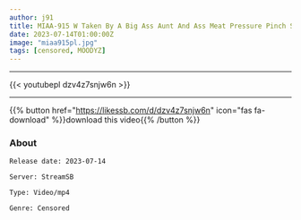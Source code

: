 ```yaml
---
author: j91
title: MIAA-915 W Taken By A Big Ass Aunt And Ass Meat Pressure Pinch Shot Harem Pies! ! Mizuki Yayoi And Waka Misono
date: 2023-07-14T01:00:00Z
image: "miaa915pl.jpg"
tags: [censored, MOODYZ]
---
```

___

{{< youtubepl dzv4z7snjw6n >}}
___

{{% button href="https://likessb.com/d/dzv4z7snjw6n" icon="fas fa-download" %}}download this video{{% /button %}}
### About

`Release date: 2023-07-14`

`Server: StreamSB`

`Type: Video/mp4`

`Genre:	Censored`